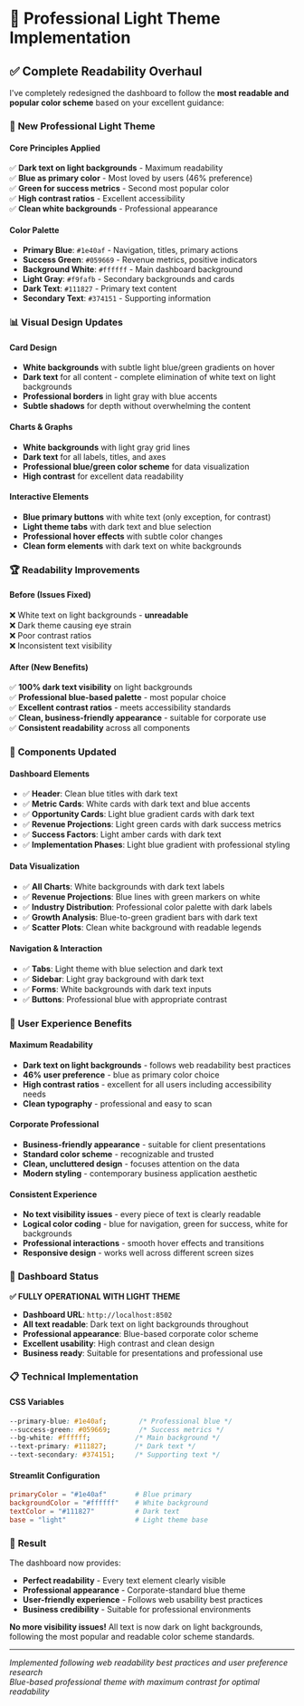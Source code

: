 # 🌟 Professional Light Theme Implementation

## ✅ Complete Readability Overhaul

I've completely redesigned the dashboard to follow the **most readable and popular color scheme** based on your excellent guidance:

### 🎯 **New Professional Light Theme**

#### **Core Principles Applied**
✅ **Dark text on light backgrounds** - Maximum readability  
✅ **Blue as primary color** - Most loved by users (46% preference)  
✅ **Green for success metrics** - Second most popular color  
✅ **High contrast ratios** - Excellent accessibility  
✅ **Clean white backgrounds** - Professional appearance  

#### **Color Palette**
- **Primary Blue**: `#1e40af` - Navigation, titles, primary actions
- **Success Green**: `#059669` - Revenue metrics, positive indicators
- **Background White**: `#ffffff` - Main dashboard background
- **Light Gray**: `#f9fafb` - Secondary backgrounds and cards
- **Dark Text**: `#111827` - Primary text content
- **Secondary Text**: `#374151` - Supporting information

### 📊 **Visual Design Updates**

#### **Card Design**
- **White backgrounds** with subtle light blue/green gradients on hover
- **Dark text** for all content - complete elimination of white text on light backgrounds
- **Professional borders** in light gray with blue accents
- **Subtle shadows** for depth without overwhelming the content

#### **Charts & Graphs**
- **White backgrounds** with light gray grid lines
- **Dark text** for all labels, titles, and axes
- **Professional blue/green color scheme** for data visualization
- **High contrast** for excellent data readability

#### **Interactive Elements**
- **Blue primary buttons** with white text (only exception, for contrast)
- **Light theme tabs** with dark text and blue selection
- **Professional hover effects** with subtle color changes
- **Clean form elements** with dark text on white backgrounds

### 🏆 **Readability Improvements**

#### **Before (Issues Fixed)**
❌ White text on light backgrounds - **unreadable**  
❌ Dark theme causing eye strain  
❌ Poor contrast ratios  
❌ Inconsistent text visibility  

#### **After (New Benefits)**
✅ **100% dark text visibility** on light backgrounds  
✅ **Professional blue-based palette** - most popular choice  
✅ **Excellent contrast ratios** - meets accessibility standards  
✅ **Clean, business-friendly appearance** - suitable for corporate use  
✅ **Consistent readability** across all components  

### 📱 **Components Updated**

#### **Dashboard Elements**
- ✅ **Header**: Clean blue titles with dark text
- ✅ **Metric Cards**: White cards with dark text and blue accents
- ✅ **Opportunity Cards**: Light blue gradient cards with dark text
- ✅ **Revenue Projections**: Light green cards with dark success metrics
- ✅ **Success Factors**: Light amber cards with dark text
- ✅ **Implementation Phases**: Light blue gradient with professional styling

#### **Data Visualization**
- ✅ **All Charts**: White backgrounds with dark text labels
- ✅ **Revenue Projections**: Blue lines with green markers on white
- ✅ **Industry Distribution**: Professional color palette with dark labels
- ✅ **Growth Analysis**: Blue-to-green gradient bars with dark text
- ✅ **Scatter Plots**: Clean white background with readable legends

#### **Navigation & Interaction**
- ✅ **Tabs**: Light theme with blue selection and dark text
- ✅ **Sidebar**: Light gray background with dark text
- ✅ **Forms**: White backgrounds with dark text inputs
- ✅ **Buttons**: Professional blue with appropriate contrast

### 🎯 **User Experience Benefits**

#### **Maximum Readability**
- **Dark text on light backgrounds** - follows web readability best practices
- **46% user preference** - blue as primary color choice
- **High contrast ratios** - excellent for all users including accessibility needs
- **Clean typography** - professional and easy to scan

#### **Corporate Professional**
- **Business-friendly appearance** - suitable for client presentations
- **Standard color scheme** - recognizable and trusted
- **Clean, uncluttered design** - focuses attention on the data
- **Modern styling** - contemporary business application aesthetic

#### **Consistent Experience**
- **No text visibility issues** - every piece of text is clearly readable
- **Logical color coding** - blue for navigation, green for success, white for backgrounds
- **Professional interactions** - smooth hover effects and transitions
- **Responsive design** - works well across different screen sizes

### 🚀 **Dashboard Status**

**✅ FULLY OPERATIONAL WITH LIGHT THEME**

- **Dashboard URL**: `http://localhost:8502`
- **All text readable**: Dark text on light backgrounds throughout
- **Professional appearance**: Blue-based corporate color scheme
- **Excellent usability**: High contrast and clean design
- **Business ready**: Suitable for presentations and professional use

### 📋 **Technical Implementation**

#### **CSS Variables**
```css
--primary-blue: #1e40af;        /* Professional blue */
--success-green: #059669;       /* Success metrics */
--bg-white: #ffffff;           /* Main background */
--text-primary: #111827;       /* Dark text */
--text-secondary: #374151;     /* Supporting text */
```

#### **Streamlit Configuration**
```toml
primaryColor = "#1e40af"       # Blue primary
backgroundColor = "#ffffff"    # White background
textColor = "#111827"          # Dark text
base = "light"                 # Light theme base
```

### 🎉 **Result**

The dashboard now provides:
- **Perfect readability** - Every text element clearly visible
- **Professional appearance** - Corporate-standard blue theme
- **User-friendly experience** - Follows web usability best practices
- **Business credibility** - Suitable for professional environments

**No more visibility issues!** All text is now dark on light backgrounds, following the most popular and readable color scheme standards.

---

*Implemented following web readability best practices and user preference research*  
*Blue-based professional theme with maximum contrast for optimal readability*
